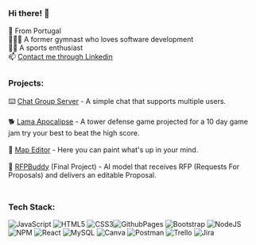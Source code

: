 ##
### Hi there! 👋
📍 From Portugal<br> 🤸🏻‍♂️ A former gymnast who loves software development<br> 🏋️‍♂️ A sports enthusiast<br> 📫 [Contact me through Linkedin](https://www.linkedin.com/in/joão-p-pereira)

##
### Projects:
⌨️ [Chat Group Server](https://github.com/jpopcp/Portfolio/tree/main/Chat_Group_Server) - A simple chat that supports multiple users.<br><br> 🐕 [Lama Apocalipse](https://github.com/jpopcp/Portfolio/tree/main/Game_Jam) - A tower defense game projected for a 10 day game jam try your best to beat the high score. <br><br> 
🎨 [Map Editor](https://github.com/jpopcp/Portfolio/tree/main/Map_Editor) - Here you can paint what's up in your mind.<br><br>
🤖 [RFPBuddy](https://github.com/jpopcp/Portfolio/tree/main/Projecto_Final_Nagarro)  (Final Project) - AI model that receives RFP (Requests For Proposals) and delivers an editable Proposal.<br><br>

##
### Tech Stack:
![JavaScript](https://img.shields.io/badge/javascript-%23323330.svg?style=for-the-badge&logo=javascript&logoColor=%23F7DF1E) ![HTML5](https://img.shields.io/badge/html5-%23E34F26.svg?style=for-the-badge&logo=html5&logoColor=white) ![CSS3](https://img.shields.io/badge/css3-%231572B6.svg?style=for-the-badge&logo=css3&logoColor=white)![GithubPages](https://img.shields.io/badge/github%20pages-121013?style=for-the-badge&logo=github&logoColor=white) ![Bootstrap](https://img.shields.io/badge/bootstrap-%238511FA.svg?style=for-the-badge&logo=bootstrap&logoColor=white) ![NodeJS](https://img.shields.io/badge/node.js-6DA55F?style=for-the-badge&logo=node.js&logoColor=white) ![NPM](https://img.shields.io/badge/NPM-%23CB3837.svg?style=for-the-badge&logo=npm&logoColor=white) ![React](https://img.shields.io/badge/react-%2320232a.svg?style=for-the-badge&logo=react&logoColor=%2361DAFB) ![MySQL](https://img.shields.io/badge/mysql-%2300000f.svg?style=for-the-badge&logo=mysql&logoColor=white) ![Canva](https://img.shields.io/badge/Canva-%2300C4CC.svg?style=for-the-badge&logo=Canva&logoColor=white) ![Postman](https://img.shields.io/badge/Postman-FF6C37?style=for-the-badge&logo=postman&logoColor=white) ![Trello](https://img.shields.io/badge/Trello-%23026AA7.svg?style=for-the-badge&logo=Trello&logoColor=white) ![Jira](https://img.shields.io/badge/jira-%230A0FFF.svg?style=for-the-badge&logo=jira&logoColor=white)

##

